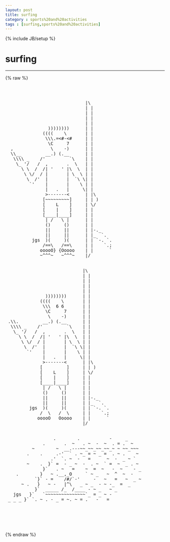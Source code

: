 ```yaml
---
layout: post
title: surfing
category : sports%20and%20activities
tags : [surfing,sports%20and%20activities]
---
```

{% include JB/setup %}
# surfing
---
{% raw %}
<pre>


 
                              |\
                              | |
                              | |
                              | |
                              | |
                ))))))))      | |
              ((((    \       | |
               \\\.=&lt;#-&lt;#     | |
                \C     7      | |
  ,              \    -)      | |
  \\__         __.) (.__      | |
   \\\\ _    /&#039;         `\    | |
    \_ &#039;/   /  ,       .  \   | |
      \ \  /  /| &#039;   &#039; |\  \  | |
       \ \/  / |       | \  \ | |
        \  /&#039;  |       |  `\ \| |
         `&#039;    |       |    \ | |
               |   .   |     \| |
               &gt;-------&lt;      | |\
              [~~~~~~~~~]     | | )
              [    L    ]     | \/ 
              [    |    ]     | |
              [____|____]     | |
               | /   \ |      | |
               ()     ()      | |
               ||     ||      | |-._
               ||     ||      | |_  `.
          jgs  )(     )(      | | `-. `.   
              /==\   /==\     | |    `.;
             ooooO} {Ooooo    | |      `
             ~^^^~   ~^^^~    |/
 
 
                             |\
                             | |
                             | |
                             | |
                             | |
               ))))))))      | |
             ((((    \       | |
              \\\  6 6       | |
               \C     7      | |
                \    -)      | |
 .\\.         __.) (.__      | |
  \\\\ _    /&#039;         `\    | |
   \_ &#039;/   /  ,       .  \   | |
     \ \  /  /| &#039;   &#039; |\  \  | |
      \ \/  / |       | \  \ | |
       \  /&#039;  |       |  `\ \| |
        `&#039;    |       |    \ | |
              |   .   |     \| |
              &gt;-------&lt;      | |\
             [         ]     | | )
             [    L    ]     | \/ 
             [    |    ]     | |
             [____|____]     | |
              | /   \ |      | |
              ()     ()      | |
              ||     ||      | |-._
              ||     ||      | |_  `.
         jgs  )(     )(      | | `-. `.   
             /  \   /  \     | |    `.;
            ooooO   Ooooo    | |      `
                             |/


                  .        .           -     _
              .       .  ~   . ~  -  ~  . = .  ~
          ~        ~  __.---~~_~~_~~_~~_~ ~ ~~_~~~
        .    .     .-&#039;  ` . ~_ = ~ _ =  . ~ .    ~
                 .&#039;  `. ~  -   =      ~  -  _ ~ `
        ~    .  }` =  - _ ~  -  . ~  ` =  ~  _ . ~
              }`   . ~   =    ~  =  ~   -  ~    - _
    .        }   ~ .__,_O     ` ~ _   ~  ^  ~  -   
           `}` - =    /#/`-&#039;     -   ~   =   ~  _ ~
      ~ .   }   ~ -   |^\   _ ~ _  - ~ -_  =  _  
           }`  _____ /_  /____ - ~ _   ~ _ 
   jgs   }`   `~~~~~~~~~~~~~~~`_ = _ ~ - 
 _ _ _ }` `. ~ . - _ = ~. ~ = .   -   =   




 </pre>
{% endraw %}
